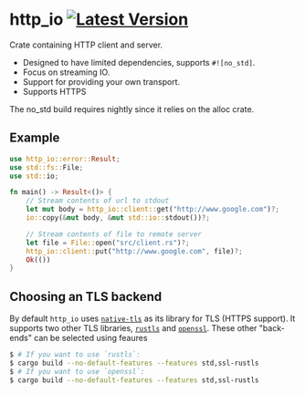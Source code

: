 # http_io [![Latest Version]][crates.io]

[Latest Version]: https://img.shields.io/crates/v/http_io.svg
[crates.io]: https://crates.io/crates/http_io

Crate containing HTTP client and server.

- Designed to have limited dependencies, supports `#![no_std]`.
- Focus on streaming IO.
- Support for providing your own transport.
- Supports HTTPS

The no_std build requires nightly since it relies on the alloc crate.

## Example

```rust
use http_io::error::Result;
use std::fs::File;
use std::io;

fn main() -> Result<()> {
    // Stream contents of url to stdout
    let mut body = http_io::client::get("http://www.google.com")?;
    io::copy(&mut body, &mut std::io::stdout())?;

    // Stream contents of file to remote server
    let file = File::open("src/client.rs")?;
    http_io::client::put("http://www.google.com", file)?;
    Ok(())
}
```

## Choosing an TLS backend

By default `http_io` uses [`native-tls`](https://crates.io/crates/native-tls) as its library for TLS (HTTPS support). It supports two other TLS libraries, [`rustls`](https://crates.io/crates/rustls) and [`openssl`](https://crates.io/crates/openssl). These other "back-ends" can be selected using feaures

```bash
$ # If you want to use `rustls`:
$ cargo build --no-default-features --features std,ssl-rustls
$ # If you want to use `openssl`:
$ cargo build --no-default-features --features std,ssl-rustls
```
